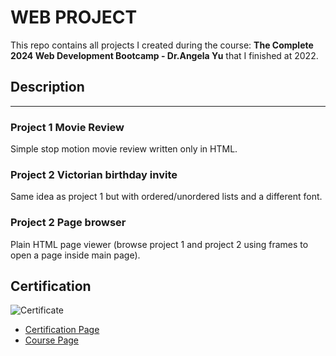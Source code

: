 # WEB PROJECT

This repo contains all projects I created during the course: <b>The Complete 2024 Web Development Bootcamp - Dr.Angela Yu</b> that I finished at 2022.


## Description
<hr>

### Project 1 Movie Review
Simple stop motion movie review written only in HTML.

### Project 2 Victorian birthday invite
Same idea as project 1 but with ordered/unordered lists and a different font.

### Project 2 Page browser
Plain HTML page viewer (browse project 1 and project 2 using frames to open a page inside main page).


## Certification

![Certificate](https://udemy-certificate.s3.amazonaws.com/image/UC-55c8450c-366f-4267-84ad-b4389741914e.jpg?v=1652488446000)
- [Certification Page](https://www.udemy.com/certificate/UC-55c8450c-366f-4267-84ad-b4389741914e/)
- [Course Page](https://www.udemy.com/course/the-complete-web-development-bootcamp/)